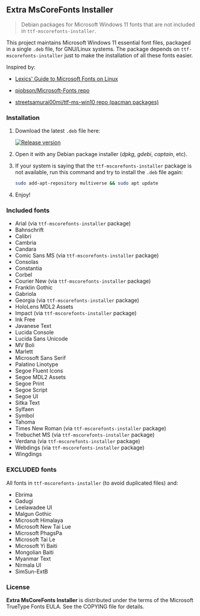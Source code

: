 ## Extra MsCoreFonts Installer

> Debian packages for Microsoft Windows 11 fonts that are not included in `ttf-mscorefonts-installer`.

This project maintains Microsoft Windows 11 essential font files, packaged in a single `.deb` file, for GNU/Linux systems. The package depends on `ttf-mscorefonts-installer` just to make the installation of all these fonts easier.

Inspired by:

* [Lexics' Guide to Microsoft Fonts on Linux](https://lexics.github.io/installing-ms-fonts)

* [pjobson/Microsoft-Fonts repo](https://github.com/pjobson/Microsoft-Fonts)

* [streetsamurai00mi/ttf-ms-win10 repo (pacman packages)](https://github.com/streetsamurai00mi/ttf-ms-win10)

### Installation

1. Download the latest `.deb` file here:
   
    [![Release version](https://img.shields.io/github/v/release/gustavomdsantos/mscorefonts-extra?color=brightgreen&label=Download&style=for-the-badge)](https://github.com/gustavomdsantos/mscorefonts-extra/releases/latest)

2. Open it with any Debian package installer (*dpkg*, *gdebi*, *captain*, etc).

3. If your system is saying that the `ttf-mscorefonts-installer` package is not available, run this command and try to install the `.deb` file again:
   
    ```bash
    sudo add-apt-repository multiverse && sudo apt update
    ```

4. Enjoy!

### Included fonts

* Arial (via `ttf-mscorefonts-installer` package)
* Bahnschrift
* Calibri
* Cambria
* Candara
* Comic Sans MS (via `ttf-mscorefonts-installer` package)
* Consolas
* Constantia
* Corbel
* Courier New (via `ttf-mscorefonts-installer` package)
* Franklin Gothic
* Gabriola
* Georgia (via `ttf-mscorefonts-installer` package)
* HoloLens MDL2 Assets
* Impact (via `ttf-mscorefonts-installer` package)
* Ink Free
* Javanese Text
* Lucida Console
* Lucida Sans Unicode
* MV Boli
* Marlett
* Microsoft Sans Serif
* Palatino Linotype
* Segoe Fluent Icons
* Segoe MDL2 Assets
* Segoe Print
* Segoe Script
* Segoe UI
* Sitka Text
* Sylfaen
* Symbol
* Tahoma
* Times New Roman (via `ttf-mscorefonts-installer` package)
* Trebuchet MS (via `ttf-mscorefonts-installer` package)
* Verdana (via `ttf-mscorefonts-installer` package)
* Webdings (via `ttf-mscorefonts-installer` package)
* Wingdings

### EXCLUDED fonts

All fonts in `ttf-mscorefonts-installer` (to avoid duplicated files) and:

* Ebrima
* Gadugi
* Leelawadee UI
* Malgun Gothic
* Microsoft Himalaya
* Microsoft New Tai Lue
* Microsoft PhagsPa
* Microsoft Tai Le
* Microsoft Yi Baiti
* Mongolian Baiti
* Myanmar Text
* Nirmala UI
* SimSun-ExtB

### License

**Extra MsCoreFonts Installer** is distributed under the terms of the Microsoft TrueType Fonts EULA. See the COPYING file for details.

